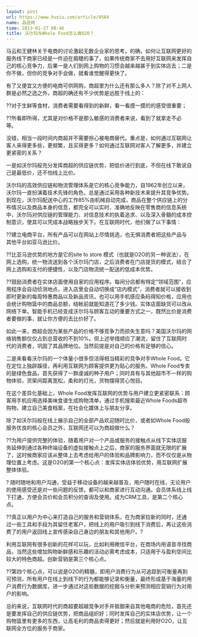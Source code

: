 ```yaml
---
layout: post
url: https://www.huxiu.com/article/9564
name: 品途网
time: 2013-01-27 08:46
title: 沃尔玛与Whole Food怎么做O2O？
---
```

马云和王健林关于电商的讨论激起无数企业家的思考。的确，如何让互联网更好的服务线下商家已经是一件迫在眉睫的事了，如果传统商家不去用好互联网来发挥自己的核心竞争力，后果一是人们到网上购物的习惯会越来越甚于到实体店去；二是你不做，但你的竞争对手会做，就看谁觉醒得更快了。

有了又便宜又方便的电商可供网购，商超里为什么还有那么多人？除了对不上网人群是必然之选之外，商超的确还有不少优势是远胜于线上的：

??对于生鲜等食材，消费者需要看得到的新鲜，看一看摸一摸的的感受很重要；

??所看即所得，尤其是对价格不是那么敏感的消费者来说，看到了就拿走不必等。

没错，相当一段时间内商超并不需要担心被电商替代。重点是，如何通过互联网让客人来得更多些，更频繁，且买得更多？如何通过互联网对客人了解更多，并建立更紧密的关系？

一是如沃尔玛般充分发挥商超的供应链优势，把低价进行到底，不但在线下敢说自己是最低价，还不怕线上比价。

沃尔玛的高效供应链和物流管理体系是它的核心竞争能力，自1962年创立以来，沃尔玛一直扮演着技术先锋的角色，总是通过采用各种新技术来提升其竞争优势。到现在，沃尔玛配送中心的工作85%由机械自动完成，商品在整个供应链上的分布情况以及商品本身的信息，都完全可以实时、准确地反映在零售商的信息系统中，沃尔玛对供应链的管理能力、对信息技术的执着追求、以及深入骨髓的成本控制意识，使其可以凭成本战略独步天下。在互联网时代，他们做了以下事情：

??建立电商平台，所有产品可以在网站上尽情挑选，也无惧消费者把这些产品与其他平台如亚马逊比价。

??比亚马逊优势的地方是它的site to store 模式（也就是O2O的另一种说法），在网上选购，统一物流送到各个沃尔玛门店，之后消费者在门店提货的模式，结合了网上选购和支付的便捷性，以及门店物流统一配送的低成本优势。

??鼓励消费者在实体店面使用自家的应用程序。每间分店都有特定“领域范围”，应用程序会自动侦测地点，进入店里会自动切换成“店内模式”，消费者就可以接收到即时更新的每周特惠商品以及新品资讯，也可以用手机感应条码得知价格，应用也会统计购物篮中的商品总额，结帐前就能知道花了多少钱。实体店面缺货可以改从网络下单。智能手机已经变成沃尔玛与顾客互动的重要方式之一，既然比价是消费者要做的事，就让你方便的去比价好了。

如此一来，商超会因为某些产品的价格不够竞争力而损失生意吗？美国沃尔玛的网络销售额仅仅占到总营收的不到10%。但上述举措顺应了潮流，留住了互联网时代的消费者，巩固了其品牌地位。当然前提是对自己的价格有足够的信心。

二是来看看沃尔玛的一个体量小很多但活得相当精彩的竞争对手Whole Food。它在定位上独辟蹊径，再利用互联网为顾客提供更为贴心的服务。Whole Food专卖的是绿色食品，首先获得了一群虔诚的种子用户；同时具有与其他超市不一样的购物体验，货架间距离宽松，柔和的灯光，货物摆得赏心悦目。

在这个差异化基础上，Whole Food发挥互联网的优势与用户建立更紧密联系：顾客用手机应用选择美味食谱生成购物清单，通过手机搜索最近Whole Foods超市购物，建立自己美食档案，在社会化媒体上与朋友分享。

除了如沃尔玛般在线上展示自己的全部产品欢迎随时比价，或者如Whole Food般服务优良的核心会员之外，互联网还可以为商超做什么？

??为用户提供完整的体验，随着用户对一个产品或服务的接触点从线下实体店服务延伸到通过各种终端设备的虚拟接触点上之后，商家的服务界面就无限的扩展了，这时候商家应该从整体上去考虑给用户的体验和品牌影响力，而不仅仅是从物理位置上考虑。这是O2O的第一个核心点：发挥实体店体验优势，用互联网扩展整体体验。

? 随时随地和用户沟通，受益于移动设备的越来越普及，用户随时在线，无论用户的使用感受还是对一些问题的反馈，都可以和商家进行互动沟通。会员体系线上线下打通，方便会员价和会员积分的查询及使用。成为CRM工具，是第二个核心点。

??真正以用户为中心来打造自己的服务和营销体系，在为商家拉新的同时，还通过一些工具和手段为其留住老客户，把线上的用户吸引到线下消费后，再让这些消费了的用户返回线上宣传感染自己身边的朋友和其他用户。?

利用互联网有很多创新的花样可以玩，比如利用微信平台，在商场内用语音寻找商品，当然这些增加购物新鲜感和乐趣的活动必需考虑成本，只适用于与盈利空间比较大的特色商超。创新营销是第三个核心点。

??第四个核心点，可以说是O2O的精髓，即用户消费行为从可追踪到可衡量再到可预测，所有用户在线上到线下的行为都能够记录和衡量，最终形成基于海量的用户消费行为数据库，进一步通过对这些数据的挖掘与分析来预测相应营销行为对用户的影响。

总的来说，互联网时代的商超要超越竞争对手并抵御来自其他电商的危险，首先还是要发挥自己的供应链优势，把商品组织好；同时发挥自己的实体店优势，让一个购物篮里有更多的东西，让高毛利的商品卖得更好；然后就是利用好O2O，让互联网全方位的服务于商家。

